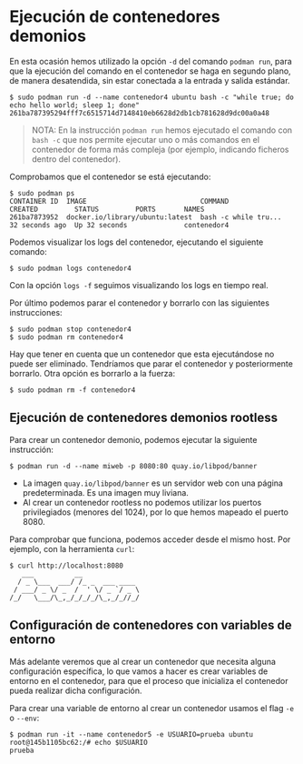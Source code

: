 # Ejecución de contenedores demonios

En esta ocasión hemos utilizado la opción `-d` del comando `podman run`, para que la ejecución del comando en el contenedor se haga en segundo plano, de manera desatendida, sin estar conectada a la entrada y salida estándar.

```
$ sudo podman run -d --name contenedor4 ubuntu bash -c "while true; do echo hello world; sleep 1; done"
261ba787395294fff7c6515714d7148410eb6628d2db1cb781628d9dc00a0a48
```

> NOTA: En la instrucción `podman run` hemos ejecutado el comando con `bash -c` que nos permite ejecutar uno o más comandos en el contenedor de forma más compleja (por ejemplo, indicando ficheros dentro del contenedor).

Comprobamos que el contenedor se está ejecutando:

```
$ sudo podman ps
CONTAINER ID  IMAGE                            COMMAND               CREATED         STATUS         PORTS       NAMES
261ba7873952  docker.io/library/ubuntu:latest  bash -c while tru...  32 seconds ago  Up 32 seconds              contenedor4
```

Podemos visualizar los logs del contenedor, ejecutando el siguiente comando:

```
$ sudo podman logs contenedor4
```

Con la opción `logs -f` seguimos visualizando los logs en tiempo real.

Por último podemos parar el contenedor y borrarlo con las siguientes instrucciones:

```
$ sudo podman stop contenedor4
$ sudo podman rm contenedor4
```

Hay que tener en cuenta que un contenedor que esta ejecutándose no puede ser eliminado. Tendríamos que parar el contenedor y posteriormente borrarlo. Otra opción es borrarlo a la fuerza:

```
$ sudo podman rm -f contenedor4
```
## Ejecución de contenedores demonios rootless

Para crear un contenedor demonio, podemos ejecutar la siguiente instrucción:

```
$ podman run -d --name miweb -p 8080:80 quay.io/libpod/banner
```

* La imagen `quay.io/libpod/banner` es un servidor web con una página predeterminada. Es una imagen muy liviana.
* Al crear un contenedor rootless no podemos utilizar los puertos privilegiados (menores del 1024), por lo que hemos mapeado el puerto 8080.

Para comprobar que funciona, podemos acceder desde el mismo host. Por ejemplo, con la herramienta `curl`:

```
$ curl http://localhost:8080
   ___          __              
  / _ \___  ___/ /_ _  ___ ____ 
 / ___/ _ \/ _  /  ' \/ _ `/ _ \
/_/   \___/\_,_/_/_/_/\_,_/_//_/

```

## Configuración de contenedores con variables de entorno

Más adelante veremos que al crear un contenedor que necesita alguna configuración específica, lo que vamos a hacer es crear variables de entorno en el contenedor, para que el proceso que inicializa el contenedor pueda realizar dicha configuración.

Para crear una variable de entorno al crear un contenedor usamos el flag `-e` o `--env`:

```
$ podman run -it --name contenedor5 -e USUARIO=prueba ubuntu
root@145b1105bc62:/# echo $USUARIO
prueba
```